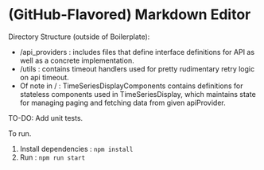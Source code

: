 # (GitHub-Flavored) Markdown Editor

Directory Structure (outside of Boilerplate):

 * /api_providers : includes files that define interface definitions for API as well as a concrete implementation.
 * /utils : contains timeout handlers used for pretty rudimentary retry logic on api timeout.
 * Of note in / : TimeSeriesDisplayComponents contains definitions for stateless components used in TimeSeriesDisplay, which maintains state for managing paging and fetching data from given apiProvider.

TO-DO: Add unit tests.

To run.

1) Install dependencies : `npm install`
2) Run : `npm run start`

